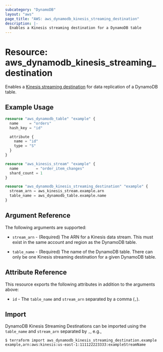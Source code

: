 ```yaml
---
subcategory: "DynamoDB"
layout: "aws"
page_title: "AWS: aws_dynamodb_kinesis_streaming_destination"
description: |-
  Enables a Kinesis streaming destination for a DynamoDB table
---
```


# Resource: aws_dynamodb_kinesis_streaming_destination

Enables a [Kinesis streaming destination](https://docs.aws.amazon.com/amazondynamodb/latest/developerguide/kds.html) for data replication of a DynamoDB table.

## Example Usage

```terraform
resource "aws_dynamodb_table" "example" {
  name     = "orders"
  hash_key = "id"

  attribute {
    name = "id"
    type = "S"
  }
}

resource "aws_kinesis_stream" "example" {
  name        = "order_item_changes"
  shard_count = 1
}

resource "aws_dynamodb_kinesis_streaming_destination" "example" {
  stream_arn = aws_kinesis_stream.example.arn
  table_name = aws_dynamodb_table.example.name
}
```

## Argument Reference

The following arguments are supported:

* `stream_arn` - (Required) The ARN for a Kinesis data stream. This must exist in the same account and region as the DynamoDB table.
  
* `table_name` - (Required) The name of the DynamoDB table. There
  can only be one Kinesis streaming destination for a given DynamoDB table.
  
## Attribute Reference

This resource exports the following attributes in addition to the arguments above:

* `id` - The `table_name` and `stream_arn` separated by a comma (`,`).

## Import

DynamoDB Kinesis Streaming Destinations can be imported using the `table_name` and `stream_arn` separated by `,`, e.g.,

```
$ terraform import aws_dynamodb_kinesis_streaming_destination.example example,arn:aws:kinesis:us-east-1:111122223333:exampleStreamName
```
